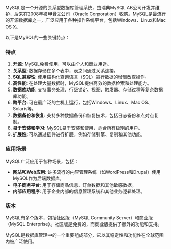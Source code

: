 
MySQL是一个开源的关系型数据库管理系统，由瑞典MySQL AB公司开发并维护，后来在2008年被甲骨文公司（Oracle Corporation）收购。MySQL是最流行的开源数据库之一，广泛应用于各种操作系统平台，包括Windows、Linux和Mac OS X。

以下是MySQL的一些关键特点：

### 特点
1. **开源**: MySQL免费使用，可以由个人和商业用途。
2. **关系型**: 数据存储在多个表中，表之间通过关系连接。
3. **SQL兼容性**: 使用结构化查询语言（SQL）进行数据的增删改查操作。
4. **高性能**: 在处理大量数据时，MySQL提供高效的数据检索和处理能力。
5. **数据库功能**: 支持事务处理、行级锁定、视图、触发器、存储过程等复杂数据库功能。
6. **跨平台**: 可在最广泛的主机上运行，包括Windows、Linux、Mac OS、Solaris等。
7. **数据备份和恢复**: 支持多种数据备份和恢复技术，包括日志备份和点对点复制。
8. **易于安装和学习**: MySQL易于安装和使用，适合所有级别的用户。
9. **扩展性**: 可以通过插件进行扩展，例如存储引擎、复制和其他功能。

### 应用场景
MySQL广泛应用于各种场景，包括：

- **网站和Web应用**: 许多流行的内容管理系统（如WordPress和Drupal）使用MySQL作为后端数据库。
- **电子商务平台**: 用于存储商品信息、订单数据和其他敏感数据。
- **内部应用程序**: 用于企业内部的信息管理系统和其他业务逻辑处理。

### 版本
MySQL有多个版本，包括社区版（MySQL Community Server）和商业版（MySQL Enterprise）。社区版是免费的，而商业版提供了额外的功能和支持。

MySQL是数据库管理中的一个重要组成部分，它以其稳定性和功能性在全球范围内被广泛使用。